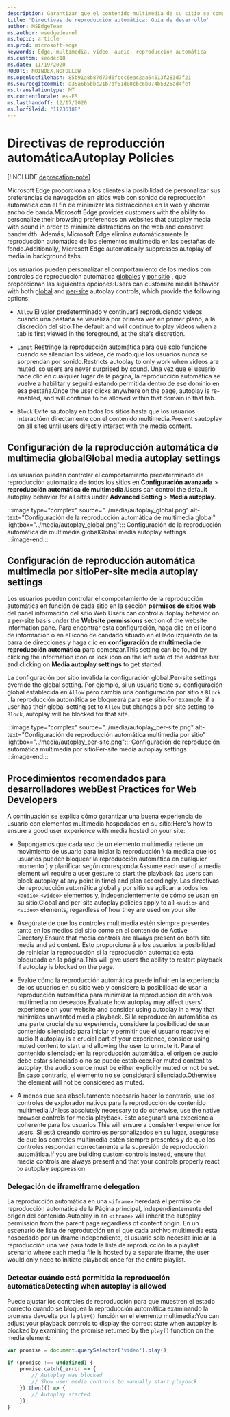 ```yaml
---
description: Garantizar que el contenido multimedia de su sitio se comparará como se pretendía
title: 'Directivas de reproducción automática: Guía de desarrollo'
author: MSEdgeTeam
ms.author: msedgedevrel
ms.topic: article
ms.prod: microsoft-edge
keywords: Edge, multimedia, vídeo, audio, reproducción automática
ms.custom: seodec18
ms.date: 11/19/2020
ROBOTS: NOINDEX,NOFOLLOW
ms.openlocfilehash: 85b91a8b87d73d6fccc6eac2aa64513f283d7f21
ms.sourcegitcommit: a35a6b5bbc21b7df61d08cbc6b074b5325ad4fef
ms.translationtype: MT
ms.contentlocale: es-ES
ms.lasthandoff: 12/17/2020
ms.locfileid: "11236188"
---
```

# <span data-ttu-id="22a93-104">Directivas de reproducción automática</span><span class="sxs-lookup"><span data-stu-id="22a93-104">Autoplay Policies</span></span>  

[!INCLUDE [deprecation-note](../../includes/legacy-edge-note.md)]  

<span data-ttu-id="22a93-105">Microsoft Edge proporciona a los clientes la posibilidad de personalizar sus preferencias de navegación en sitios web con sonido de reproducción automática con el fin de minimizar las distracciones en la web y ahorrar ancho de banda.</span><span class="sxs-lookup"><span data-stu-id="22a93-105">Microsoft Edge provides customers with the ability to personalize their browsing preferences on websites that autoplay media with sound in order to minimize distractions on the web and conserve bandwidth.</span></span>  <span data-ttu-id="22a93-106">Además, Microsoft Edge elimina automáticamente la reproducción automática de los elementos multimedia en las pestañas de fondo.</span><span class="sxs-lookup"><span data-stu-id="22a93-106">Additionally, Microsoft Edge automatically suppresses autoplay of media in background tabs.</span></span>  

<span data-ttu-id="22a93-107">Los usuarios pueden personalizar el comportamiento de los medios con controles de reproducción automática [globales](#global-media-autoplay-settings) y [por sitio](#per-site-media-autoplay-settings) , que proporcionan las siguientes opciones:</span><span class="sxs-lookup"><span data-stu-id="22a93-107">Users can customize media behavior with both [global](#global-media-autoplay-settings) and [per-site](#per-site-media-autoplay-settings) autoplay controls, which provide the following options:</span></span>  

*   `Allow`  <span data-ttu-id="22a93-108">El valor predeterminado y continuará reproduciendo vídeos cuando una pestaña se visualiza por primera vez en primer plano, a la discreción del sitio.</span><span class="sxs-lookup"><span data-stu-id="22a93-108">The default and will continue to play videos when a tab is first viewed in the foreground, at the site's discretion.</span></span>  

*   `Limit`  <span data-ttu-id="22a93-109">Restringe la reproducción automática para que solo funcione cuando se silencian los vídeos, de modo que los usuarios nunca se sorprendan por sonido.</span><span class="sxs-lookup"><span data-stu-id="22a93-109">Restricts autoplay to only work when videos are muted, so users are never surprised by sound.</span></span>  <span data-ttu-id="22a93-110">Una vez que el usuario hace clic en cualquier lugar de la página, la reproducción automática se vuelve a habilitar y seguirá estando permitida dentro de ese dominio en esa pestaña.</span><span class="sxs-lookup"><span data-stu-id="22a93-110">Once the user clicks anywhere on the page, autoplay is re-enabled, and will continue to be allowed within that domain in that tab.</span></span>  

*   `Block`  <span data-ttu-id="22a93-111">Evite sautoplay en todos los sitios hasta que los usuarios interactúen directamente con el contenido multimedia.</span><span class="sxs-lookup"><span data-stu-id="22a93-111">Prevent sautoplay on all sites until users directly interact with the media content.</span></span>  

## <span data-ttu-id="22a93-112">Configuración de la reproducción automática de multimedia global</span><span class="sxs-lookup"><span data-stu-id="22a93-112">Global media autoplay settings</span></span>  

<span data-ttu-id="22a93-113">Los usuarios pueden controlar el comportamiento predeterminado de reproducción automática de todos los sitios en **Configuración avanzada**  >  **reproducción automática de multimedia**.</span><span class="sxs-lookup"><span data-stu-id="22a93-113">Users can control the default autoplay behavior for all sites under **Advanced Setting** > **Media autoplay**.</span></span>  

:::image type="complex" source="../media/autoplay_global.png" alt-text="Configuración de la reproducción automática de multimedia global" lightbox="../media/autoplay_global.png":::
   <span data-ttu-id="22a93-115">Configuración de la reproducción automática de multimedia global</span><span class="sxs-lookup"><span data-stu-id="22a93-115">Global media autoplay settings</span></span>  
:::image-end:::  

## <span data-ttu-id="22a93-116">Configuración de reproducción automática multimedia por sitio</span><span class="sxs-lookup"><span data-stu-id="22a93-116">Per-site media autoplay settings</span></span>  

<span data-ttu-id="22a93-117">Los usuarios pueden controlar el comportamiento de la reproducción automática en función de cada sitio en la sección **permisos de sitios web** del panel información del sitio Web.</span><span class="sxs-lookup"><span data-stu-id="22a93-117">Users can control autoplay behavior on a per-site basis under the **Website permissions** section of the website information pane.</span></span>  <span data-ttu-id="22a93-118">Para encontrar esta configuración, haga clic en el icono de información o en el icono de candado situado en el lado izquierdo de la barra de direcciones y haga clic en **configuración de multimedia de reproducción automática** para comenzar.</span><span class="sxs-lookup"><span data-stu-id="22a93-118">This setting can be found by clicking the information icon or lock icon on the left side of the address bar and clicking on **Media autoplay settings** to get started.</span></span>  

<span data-ttu-id="22a93-119">La configuración por sitio invalida la configuración global.</span><span class="sxs-lookup"><span data-stu-id="22a93-119">Per-site settings override the global setting.</span></span>  <span data-ttu-id="22a93-120">Por ejemplo, si un usuario tiene su configuración global establecida en `Allow` pero cambia una configuración por sitio a `Block` , la reproducción automática se bloqueará para ese sitio.</span><span class="sxs-lookup"><span data-stu-id="22a93-120">For example, if a user has their global setting set to `Allow` but changes a per-site setting to `Block`, autoplay will be blocked for that site.</span></span>  

:::image type="complex" source="../media/autoplay_per-site.png" alt-text="Configuración de reproducción automática multimedia por sitio" lightbox="../media/autoplay_per-site.png":::
   <span data-ttu-id="22a93-122">Configuración de reproducción automática multimedia por sitio</span><span class="sxs-lookup"><span data-stu-id="22a93-122">Per-site media autoplay settings</span></span>  
:::image-end:::  

## <span data-ttu-id="22a93-123">Procedimientos recomendados para desarrolladores web</span><span class="sxs-lookup"><span data-stu-id="22a93-123">Best Practices for Web Developers</span></span>  

<span data-ttu-id="22a93-124">A continuación se explica cómo garantizar una buena experiencia de usuario con elementos multimedia hospedados en su sitio:</span><span class="sxs-lookup"><span data-stu-id="22a93-124">Here's how to ensure a good user experience with media hosted on your site:</span></span>  

*   <span data-ttu-id="22a93-125">Supongamos que cada uso de un elemento multimedia retiene un movimiento de usuario para iniciar la reproducción \ (a medida que los usuarios pueden bloquear la reproducción automática en cualquier momento \) y planificar según corresponda.</span><span class="sxs-lookup"><span data-stu-id="22a93-125">Assume each use of a media element wil require a user gesture to start the playback \(as users can block autoplay at any point in time\) and plan accordingly.</span></span>  <span data-ttu-id="22a93-126">Las directivas de reproducción automática global y por sitio se aplican a todos los `<audio>` `<video>` elementos y, independientemente de cómo se usan en su sitio.</span><span class="sxs-lookup"><span data-stu-id="22a93-126">Global and per-site autoplay policies apply to all `<audio>` and `<video>` elements, regardless of how they are used on your site</span></span>  

*   <span data-ttu-id="22a93-127">Asegúrate de que los controles multimedia estén siempre presentes tanto en los medios del sitio como en el contenido de Active Directory.</span><span class="sxs-lookup"><span data-stu-id="22a93-127">Ensure that media controls are always present on both site media and ad content.</span></span>  <span data-ttu-id="22a93-128">Esto proporcionará a los usuarios la posibilidad de reiniciar la reproducción si la reproducción automática está bloqueada en la página.</span><span class="sxs-lookup"><span data-stu-id="22a93-128">This will give users the ability to restart playback if autoplay is blocked on the page.</span></span>  

*   <span data-ttu-id="22a93-129">Evalúe cómo la reproducción automática puede influir en la experiencia de los usuarios en su sitio web y considere la posibilidad de usar la reproducción automática para minimizar la reproducción de archivos multimedia no deseados.</span><span class="sxs-lookup"><span data-stu-id="22a93-129">Evaluate how autoplay may affect users' experience on your website and consider using autoplay in a way that minimizes unwanted media playback.</span></span>  <span data-ttu-id="22a93-130">Si la reproducción automática es una parte crucial de su experiencia, considere la posibilidad de usar contenido silenciado para iniciar y permitir que el usuario reactive el audio.</span><span class="sxs-lookup"><span data-stu-id="22a93-130">If autoplay is a crucial part of your experience, consider using muted content to start and allowing the user to unmute it.</span></span>  <span data-ttu-id="22a93-131">Para el contenido silenciado en la reproducción automática, el origen de audio debe estar silenciado o no se puede establecer.</span><span class="sxs-lookup"><span data-stu-id="22a93-131">For muted content to autoplay, the audio source must be either explicitly muted or not be set.</span></span>  <span data-ttu-id="22a93-132">En caso contrario, el elemento no se considerará silenciado.</span><span class="sxs-lookup"><span data-stu-id="22a93-132">Otherwise the element will not be considered as muted.</span></span>  

*   <span data-ttu-id="22a93-133">A menos que sea absolutamente necesario hacer lo contrario, use los controles de explorador nativos para la reproducción de contenido multimedia.</span><span class="sxs-lookup"><span data-stu-id="22a93-133">Unless absolutely necessary to do otherwise, use the native browser controls for media playback.</span></span>  <span data-ttu-id="22a93-134">Esto asegurará una experiencia coherente para los usuarios.</span><span class="sxs-lookup"><span data-stu-id="22a93-134">This will ensure a consistent experience for users.</span></span>  <span data-ttu-id="22a93-135">Si está creando controles personalizados en su lugar, asegúrese de que los controles multimedia estén siempre presentes y de que los controles respondan correctamente a la supresión de reproducción automática.</span><span class="sxs-lookup"><span data-stu-id="22a93-135">If you are building custom controls instead, ensure that media controls are always present and that your controls properly react to autoplay suppression.</span></span>  

### <span data-ttu-id="22a93-136">Delegación de iframe</span><span class="sxs-lookup"><span data-stu-id="22a93-136">Iframe delegation</span></span>  

<span data-ttu-id="22a93-137">La reproducción automática en una `<iframe>` heredará el permiso de reproducción automática de la Página principal, independientemente del origen del contenido.</span><span class="sxs-lookup"><span data-stu-id="22a93-137">Autoplay in an `<iframe>` will inherit the autoplay permission from the parent page regardless of content origin.</span></span>  <span data-ttu-id="22a93-138">En un escenario de lista de reproducción en el que cada archivo multimedia está hospedado por un iframe independiente, el usuario solo necesita iniciar la reproducción una vez para toda la lista de reproducción.</span><span class="sxs-lookup"><span data-stu-id="22a93-138">In a playlist scenario where each media file is hosted by a separate iframe, the user would only need to initiate playback once for the entire playlist.</span></span>  

### <span data-ttu-id="22a93-139">Detectar cuándo está permitida la reproducción automática</span><span class="sxs-lookup"><span data-stu-id="22a93-139">Detecting when autoplay is allowed</span></span>  

<span data-ttu-id="22a93-140">Puede ajustar los controles de reproducción para que muestren el estado correcto cuando se bloquea la reproducción automática examinando la promesa devuelta por la `play()` función en el elemento multimedia:</span><span class="sxs-lookup"><span data-stu-id="22a93-140">You can adjust your playback controls to display the correct state when autoplay is blocked by examining the promise returned by the `play()` function on the media element:</span></span>  

```javascript
var promise = document.querySelector('video').play();

if (promise !== undefined) { 
    promise.catch(_error => { 
        // Autoplay was blocked
        // Show user media controls to manually start playback
    }).then(() => { 
        // Autoplay started
    }); 
}
```  
